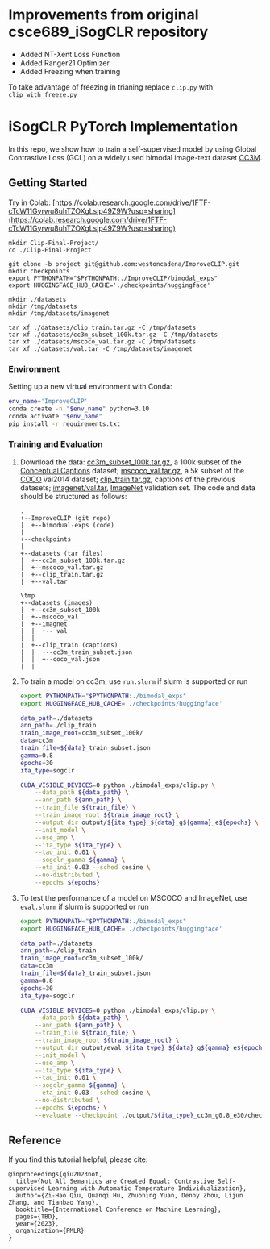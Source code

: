 # Improvements from original csce689_iSogCLR repository
* Added NT-Xent Loss Function
* Added Ranger21 Optimizer
* Added Freezing when training

To take advantage of freezing in trianing replace ```clip.py``` with ```clip_with_freeze.py```

# iSogCLR PyTorch Implementation

In this repo, we show how to train a self-supervised model by using Global Contrastive Loss (GCL) on a widely used bimodal image-text dataset [CC3M](https://ai.google.com/research/ConceptualCaptions/download).

## Getting Started

Try in Colab: [https://colab.research.google.com/drive/1FTF-cTcW11Gyrwu8uhTZOXgLsjp49Z9W?usp=sharing](https://colab.research.google.com/drive/1FTF-cTcW11Gyrwu8uhTZOXgLsjp49Z9W?usp=sharing)

```
mkdir Clip-Final-Project/
cd ./Clip-Final-Project

git clone -b project git@github.com:westoncadena/ImproveCLIP.git
mkdir checkpoints
export PYTHONPATH="$PYTHONPATH:./ImproveCLIP/bimodal_exps"
export HUGGINGFACE_HUB_CACHE='./checkpoints/huggingface'

mkdir ./datasets
mkdir /tmp/datasets
mkdir /tmp/datasets/imagenet

tar xf ./datasets/clip_train.tar.gz -C /tmp/datasets
tar xf ./datasets/cc3m_subset_100k.tar.gz -C /tmp/datasets
tar xf ./datasets/mscoco_val.tar.gz -C /tmp/datasets
tar xf ./datasets/val.tar -C /tmp/datasets/imagenet

```

### Environment

Setting up a new virtual environment with Conda:
````bash
env_name='ImproveCLIP'
conda create -n "$env_name" python=3.10
conda activate "$env_name"
pip install -r requirements.txt
````

### Training and Evaluation

1. Download the data: [cc3m_subset_100k.tar.gz](https://drive.google.com/file/d/142zQjlOw0Xw4tKzXMrQjYE6NtGRTeasT/view?usp=drive_link), a 100k subset of the [Conceptual Captions](https://ai.google.com/research/ConceptualCaptions/) dataset; [mscoco_val.tar.gz](https://drive.google.com/file/d/142tMsnclHTTPpnTXHSeNgTUlBk4She6o/view?usp=drive_link), a 5k subset of the [COCO](https://cocodataset.org/#home) val2014 dataset; [clip_train.tar.gz](https://drive.google.com/file/d/142xxRoMaHxX3BIfCw_1b_G_dgu-02Yq3/view?usp=drive_link), captions of the previous datasets; [imagenet/val.tar](https://drive.google.com/file/d/1NXhfhwFy-nhdABACkodgYqm9pomDKE39/view?usp=sharing), [ImageNet](https://www.image-net.org/challenges/LSVRC/index.php) validation set. The code and data should be structured as follows:
    ```
    .
    +--ImproveCLIP (git repo)
    |  +--bimodual-exps (code)
    |  
    +--checkpoints
    |
    +--datasets (tar files)
    |  +--cc3m_subset_100k.tar.gz
    |  +--mscoco_val.tar.gz
    |  +--clip_train.tar.gz
    |  +--val.tar

    \tmp
    +--datasets (images)
    |  +--cc3m_subset_100k
    |  +--mscoco_val
    |  +--imagnet
    |  |  +-- val
    |  |
    |  +--clip_train (captions)
    |  |  +--cc3m_train_subset.json
    |  |  +--coco_val.json
    |  |
    
    ```
2. To train a model on cc3m, use `run.slurm` if slurm is supported or run
    ```bash
    export PYTHONPATH="$PYTHONPATH:./bimodal_exps"
    export HUGGINGFACE_HUB_CACHE='./checkpoints/huggingface'

    data_path=./datasets
    ann_path=./clip_train
    train_image_root=cc3m_subset_100k/
    data=cc3m
    train_file=${data}_train_subset.json
    gamma=0.8
    epochs=30
    ita_type=sogclr

    CUDA_VISIBLE_DEVICES=0 python ./bimodal_exps/clip.py \
        --data_path ${data_path} \
        --ann_path ${ann_path} \
        --train_file ${train_file} \
        --train_image_root ${train_image_root} \
        --output_dir output/${ita_type}_${data}_g${gamma}_e${epochs} \
        --init_model \
        --use_amp \
        --ita_type ${ita_type} \
        --tau_init 0.01 \
        --sogclr_gamma ${gamma} \
        --eta_init 0.03 --sched cosine \
        --no-distributed \
        --epochs ${epochs}
    ```
3. To test the performance of a model on MSCOCO and ImageNet, use `eval.slurm` if slurm is supported or run
    ```bash
    export PYTHONPATH="$PYTHONPATH:./bimodal_exps"
    export HUGGINGFACE_HUB_CACHE='./checkpoints/huggingface'

    data_path=./datasets
    ann_path=./clip_train
    train_image_root=cc3m_subset_100k/
    data=cc3m
    train_file=${data}_train_subset.json
    gamma=0.8
    epochs=30
    ita_type=sogclr

    CUDA_VISIBLE_DEVICES=0 python ./bimodal_exps/clip.py \
        --data_path ${data_path} \
        --ann_path ${ann_path} \
        --train_file ${train_file} \
        --train_image_root ${train_image_root} \
        --output_dir output/eval_${ita_type}_${data}_g${gamma}_e${epochs} \
        --init_model \
        --use_amp \
        --ita_type ${ita_type} \
        --tau_init 0.01 \
        --sogclr_gamma ${gamma} \
        --eta_init 0.03 --sched cosine \
        --no-distributed \
        --epochs ${epochs} \
        --evaluate --checkpoint ./output/${ita_type}_cc3m_g0.8_e30/checkpoint_30.pth
    ```

## Reference
If you find this tutorial helpful, please cite:
```
@inproceedings{qiu2023not,
  title={Not All Semantics are Created Equal: Contrastive Self-supervised Learning with Automatic Temperature Individualization},
  author={Zi-Hao Qiu, Quanqi Hu, Zhuoning Yuan, Denny Zhou, Lijun Zhang, and Tianbao Yang},
  booktitle={International Conference on Machine Learning},
  pages={TBD},
  year={2023},
  organization={PMLR}
}
```
